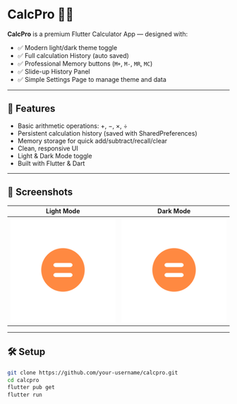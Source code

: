 # CalcPro 🔢✨

**CalcPro** is a premium Flutter Calculator App — designed with:
- ✅ Modern light/dark theme toggle
- ✅ Full calculation History (auto saved)
- ✅ Professional Memory buttons (`M+`, `M-`, `MR`, `MC`)
- ✅ Slide-up History Panel
- ✅ Simple Settings Page to manage theme and data

---

## 🚀 Features
- Basic arithmetic operations: +, −, ×, ÷
- Persistent calculation history (saved with SharedPreferences)
- Memory storage for quick add/subtract/recall/clear
- Clean, responsive UI
- Light & Dark Mode toggle
- Built with Flutter & Dart

---

## 📲 Screenshots

| Light Mode | Dark Mode |
|------------|-----------|
| ![Light](assets/icons/app_icon.png) | ![Dark](assets/icons/app_icon.png) |

---

## 🛠️ Setup

```bash
git clone https://github.com/your-username/calcpro.git
cd calcpro
flutter pub get
flutter run
